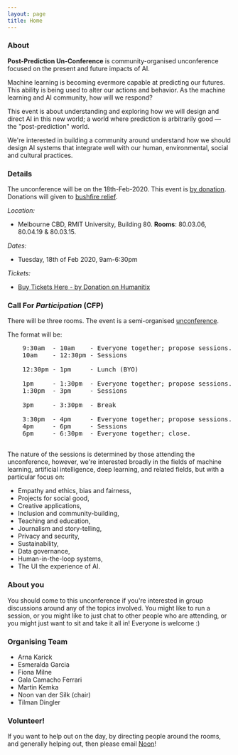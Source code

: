```yaml
---
layout: page
title: Home
---
```


<div class="card">
  <h3>About</h3>
  <p> <b>Post-Prediction Un-Conference</b> is community-organised unconference focused
  on the present and future impacts of AI.
  </p>
  <p> Machine learning is becoming evermore capable at predicting our futures.
  This ability is being used to alter our actions and behavior. As the
  machine learning and AI community, how will we respond?
  </p>
  <p> This event is about understanding and exploring how we will design and
  direct AI in this new world; a world where prediction is arbitrarily good —
  the "post-prediction" world.
  </p>
  <p> We're interested in building a community around understand how we
  should design AI systems that integrate well with our human,
  environmental, social and cultural practices.
  </p>
</div>

<div class="card">
  <h3>Details</h3>

  <p> The unconference will be on the 18th-Feb-2020.  This event is <a
  href="https://humanitix.com/au/our-impact/yalari">by donation</a>.
  Donations will given to <a
  href="https://www.communityenterprisefoundation.com.au/make-a-donation/">bushfire relief</a>.
  </p>

  <em>Location:</em>
  <ul>
    <li>Melbourne CBD, RMIT University, Building 80.
    <b>Rooms</b>: 80.03.06, 80.04.19 & 80.03.15.
    </li>

  </ul>

  <em>Dates:</em>
  <ul>
    <li>Tuesday, 18th of Feb 2020, 9am-6:30pm </li>
  </ul>

  <em>Tickets:</em>
  <ul>
    <li><a
    href="https://events.humanitix.com.au/post-prediction-un-conference">
    Buy Tickets Here - by Donation on Humanitix</a>
    </li>
  </ul>

</div>

<div class="card">
  <h3>Call For <em>Participation</em> (CFP)</h3>
  <p>There will be three rooms. The event is a semi-organised <a
  href="https://en.wikipedia.org/wiki/Unconference">unconference</a>.
  </p>

  <p> The format will be: 
  </p>

  <pre>
    9:30am  - 10am    - Everyone together; propose sessions.
    10am    - 12:30pm - Sessions

    12:30pm - 1pm     - Lunch (BYO)

    1pm     - 1:30pm  - Everyone together; propose sessions.
    1:30pm  - 3pm     - Sessions

    3pm     - 3:30pm  - Break

    3:30pm  - 4pm     - Everyone together; propose sessions.
    4pm     - 6pm     - Sessions
    6pm     - 6:30pm  - Everyone together; close.
  </pre>

  <p>The nature of the sessions is determined by those attending the
  unconference, however, we're interested broadly in the fields of machine
  learning, artificial intelligence, deep learning, and related fields,
  but with a particular focus on:
  </p>
  <ul>
    <li>Empathy and ethics, bias and fairness, </li>
    <li>Projects for social good,</li>
    <li>Creative applications,</li>
    <li>Inclusion and community-building,</li>
    <li>Teaching and education,</li>
    <li>Journalism and story-telling,</li>
    <li>Privacy and security,</li>
    <li>Sustainability,</li>
    <li>Data governance,</li>
    <li>Human-in-the-loop systems,</li>
    <li>The UI the experience of AI.</li>
  </ul>
</div>

<div class="card">

  <h3>About you</h3>
  <p>
  You should come to this unconference if you're interested in group
  discussions around any of the topics involved. You might like to run a
  session, or you might like to just chat to other people who are attending,
  or you might just want to sit and take it all in! Everyone is welcome :)
  </p>

  <h3>Organising Team</h3>
  <ul>
    <li>Arna Karick</li>
    <li>Esmeralda Garcia</li>
    <li>Fiona Milne</li>
    <li>Gala Camacho Ferrari</li>
    <li>Martin Kemka</li>
    <li>Noon van der Silk (chair)</li>
    <li>Tilman Dingler</li>
  </ul>

  <h3>Volunteer!</h3>

  <p>If you want to help out on the day, by directing people around the rooms,
  and generally helping out, then please email <a href="mailto:noon@braneshop.com.au">Noon</a>!
  </p>
</div>
